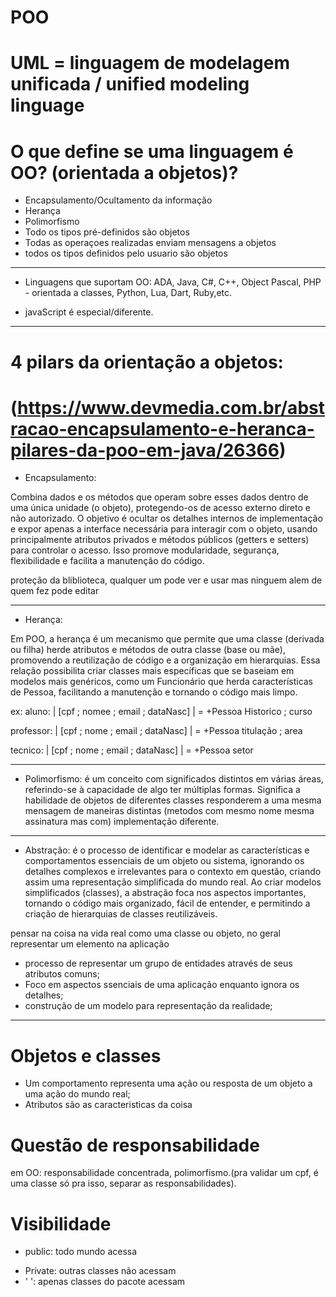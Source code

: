 # POO


# UML = linguagem de modelagem unificada / unified modeling linguage

# O que define se uma linguagem é OO? (orientada a objetos)?

- Encapsulamento/Ocultamento da informação
- Herança
- Polimorfismo
- Todo os tipos pré-definidos são objetos
- Todas as operaçoes realizadas enviam mensagens a objetos
- todos os tipos definidos pelo usuario são objetos

____________________________________________________________

+ Linguagens que suportam OO: ADA, Java, C#, C++, Object Pascal, PHP - orientada a classes, Python, Lua, Dart, Ruby,etc.

+ javaScript é especial/diferente.

____________________________________________________________

# 4 pilars da orientação a objetos:
# (https://www.devmedia.com.br/abstracao-encapsulamento-e-heranca-pilares-da-poo-em-java/26366)

+ Encapsulamento:

Combina dados e os métodos que operam sobre esses dados dentro de uma única unidade (o objeto), protegendo-os de acesso externo direto e não autorizado. O objetivo é ocultar os detalhes internos de implementação e expor apenas a interface necessária para interagir com o objeto, usando principalmente atributos privados e métodos públicos (getters e setters) para controlar o acesso. Isso promove modularidade, segurança, flexibilidade e facilita a manutenção do código. 

proteção da bliblioteca, qualquer um pode ver e usar mas ninguem alem de quem fez pode editar

____________________________________________________________

+ Herança: 

Em POO, a herança é um mecanismo que permite que uma classe (derivada ou filha) herde atributos e métodos de outra classe (base ou mãe), promovendo a reutilização de código e a organização em hierarquias. Essa relação possibilita criar classes mais específicas que se baseiam em modelos mais genéricos, como um Funcionário que herda características de Pessoa, facilitando a manutenção e tornando o código mais limpo. 

ex:
aluno: | [cpf ; nomee ; email ; dataNasc] | = +Pessoa
Historico ; curso

professor: | [cpf ; nome ; email ; dataNasc] | = +Pessoa
titulação ; area 

tecnico: | [cpf ; nome ; email ; dataNasc] | = +Pessoa
setor

____________________________________________________________

+ Polimorfismo:
 é um conceito com significados distintos em várias áreas, referindo-se à capacidade de algo ter múltiplas formas. Significa a habilidade de objetos de diferentes classes responderem a uma mesma mensagem de maneiras distintas (metodos com mesmo nome mesma assinatura mas com) implementação diferente. 

____________________________________________________________

+ Abstração: 
 é o processo de identificar e modelar as características e comportamentos essenciais de um objeto ou sistema, ignorando os detalhes complexos e irrelevantes para o contexto em questão, criando assim uma representação simplificada do mundo real. Ao criar modelos simplificados (classes), a abstração foca nos aspectos importantes, tornando o código mais organizado, fácil de entender, e permitindo a criação de hierarquias de classes reutilizáveis. 

 pensar na coisa na vida real como uma classe ou objeto, no geral representar um elemento na aplicação

- processo de representar um grupo de entidades através de seus atributos comuns;
- Foco em aspectos ssenciais de uma aplicação enquanto ignora os detalhes;
- construção de um modelo para representação da realidade;

___________________________________________________________

# Objetos e classes
+ Um comportamento representa uma ação ou resposta de um objeto a uma ação do mundo real;
+ Atributos são as caracteristicas da coisa

# Questão de responsabilidade 

em OO: responsabilidade concentrada, polimorfismo.(pra validar um cpf, é uma classe só pra isso, separar as responsabilidades).


# Visibilidade

+ public: todo mundo acessa
- Private: outras classes não acessam
- ' ': apenas classes do pacote acessam
